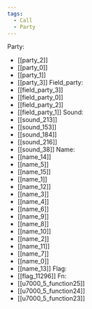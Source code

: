 ```yaml
---
tags:
  - Call
  - Party
---
```

Party:
- [[party_2]]
- [[party_0]]
- [[party_1]]
- [[party_3]]
Field_party:
- [[field_party_3]]
- [[field_party_0]]
- [[field_party_2]]
- [[field_party_1]]
Sound:
- [[sound_213]]
- [[sound_153]]
- [[sound_184]]
- [[sound_216]]
- [[sound_38]]
Name:
- [[name_14]]
- [[name_5]]
- [[name_15]]
- [[name_1]]
- [[name_12]]
- [[name_3]]
- [[name_4]]
- [[name_6]]
- [[name_9]]
- [[name_8]]
- [[name_10]]
- [[name_2]]
- [[name_11]]
- [[name_7]]
- [[name_0]]
- [[name_13]]
Flag:
- [[flag_11296]]
Fn:
- [[u7000_5_function25]]
- [[u7000_5_function24]]
- [[u7000_5_function23]]

